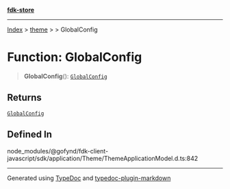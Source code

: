 [**fdk-store**](../../../README.md)
***

[Index](../../../API.md) > [theme](../../README.md) > [<internal>](../README.md) > GlobalConfig

# Function: GlobalConfig

> **GlobalConfig**(): [`GlobalConfig`](../type-aliases/type-alias.GlobalConfig.md)

## Returns

[`GlobalConfig`](../type-aliases/type-alias.GlobalConfig.md)

## Defined In

node\_modules/@gofynd/fdk-client-javascript/sdk/application/Theme/ThemeApplicationModel.d.ts:842

***
Generated using [TypeDoc](https://typedoc.org/) and [typedoc-plugin-markdown](https://www.npmjs.com/package/typedoc-plugin-markdown)

